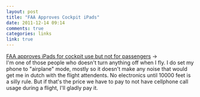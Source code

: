 ```yaml
---
layout: post
title: "FAA Approves Cockpit iPads"
date: 2011-12-14 09:14
comments: true
categories: links
link: true
---
```

[FAA approves iPads for cockpit use but not for passengers](http://bits.blogs.nytimes.com/2011/12/14/f-a-a-approves-ipads-in-cockpits-but-not-for-passengers/ "FAA Approves iPads for Cockpit but not for Passengers") &rarr;  
I'm one of those people who doesn't turn anything off when I fly. I do set my phone to "airplane" mode, mostly so it doesn't make any noise that would get me in dutch with the flight attendents. No electronics until 10000 feet is a silly rule. But if that's the price we have to pay to not have cellphone call usage during a flight, I'll gladly pay it.
